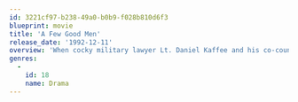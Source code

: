 ```yaml
---
id: 3221cf97-b238-49a0-b0b9-f028b810d6f3
blueprint: movie
title: 'A Few Good Men'
release_date: '1992-12-11'
overview: 'When cocky military lawyer Lt. Daniel Kaffee and his co-counsel, Lt. Cmdr. JoAnne Galloway, are assigned to a murder case, they uncover a hazing ritual that could implicate high-ranking officials such as shady Col. Nathan Jessep.'
genres:
  -
    id: 18
    name: Drama
---
```

